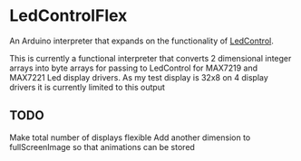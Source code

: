 # LedControlFlex
An Arduino interpreter that expands on the functionality of [LedControl](https://github.com/wayoda/LedControl).

This is currently a functional interpreter that converts 2 dimensional integer arrays into byte arrays for passing to LedControl for MAX7219 and MAX7221 Led display drivers.
As my test display is 32x8 on 4 display drivers it is currently limited to this output

TODO
----
Make total number of displays flexible
Add another dimension to fullScreenImage so that animations can be stored
